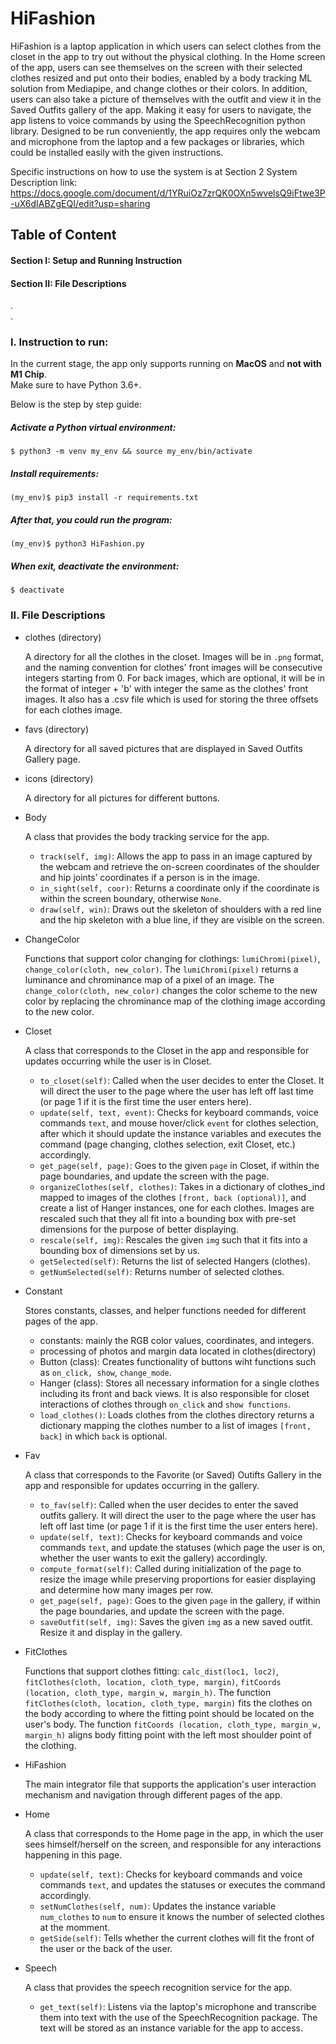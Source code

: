 # HiFashion
HiFashion is a laptop application in which users can select clothes from the closet in the app to try out without the physical clothing. In the Home screen of the app, users can see themselves on the screen with their selected clothes resized and put onto their bodies, enabled by a body tracking ML solution from Mediapipe, and change clothes or their colors. In addition, users can also take a picture of themselves with the outfit and view it in the Saved Outfits gallery of the app. Making it easy for users to navigate, the app listens to voice commands by using the SpeechRecognition python library. Designed to be run conveniently, the app requires only the webcam and microphone from the laptop and a few packages or libraries, which could be installed easily with the given instructions.

Specific instructions on how to use the system is at Section 2 System Description link: https://docs.google.com/document/d/1YRuiOz7zrQK0OXn5wvelsQ9iFtwe3P-uX6dIABZgEQI/edit?usp=sharing

## Table of Content
#### Section I: Setup and Running Instruction
#### Section II: File Descriptions  
.  
.  
### I. Instruction to run:

In the current stage, the app only supports running on **MacOS** and **not with M1 Chip**.  
Make sure to have Python 3.6+.  

Below is the step by step guide:

##### Activate a Python virtual environment:

```
$ python3 -m venv my_env && source my_env/bin/activate
```

##### Install requirements:

```
(my_env)$ pip3 install -r requirements.txt
```

##### After that, you could run the program:

```
(my_env)$ python3 HiFashion.py
```

##### When exit, deactivate the environment:

```
$ deactivate
```

### II. File Descriptions  

- clothes (directory)  

  A directory for all the clothes in the closet. Images will be in `.png` format, and the naming convention for clothes' front images will be consecutive integers starting from 0. For back images, which are optional, it will be in the format of integer + 'b' with integer the same as the clothes' front images. It also has a .csv file which is used for storing the three offsets for each clothes image.
  
- favs (directory) 
 
  A directory for all saved pictures that are displayed in Saved Outfits Gallery page.
  
- icons (directory)  

  A directory for all pictures for different buttons.

- Body  

  A class that provides the body tracking service for the app.  
  
  - `track(self, img)`: Allows the app to pass in an image captured by the webcam and retrieve the on-screen coordinates of the shoulder and hip joints’ coordinates if a person is in the image. 
  - `in_sight(self, coor)`: Returns a coordinate only if the coordinate is within the screen boundary, otherwise `None`.
  - `draw(self, win)`: Draws out the skeleton of shoulders with a red line and the hip skeleton with a blue line, if they are visible on the screen.  

- ChangeColor  

  Functions that support color changing for clothings: `lumiChromi(pixel)`, `change_color(cloth, new_color)`. The `lumiChromi(pixel)` returns a luminance and chrominance map of a pixel of an image. The `change_color(cloth, new_color)` changes the color scheme to the new color by replacing the chrominance map of the clothing image according to the new color.  
  
- Closet  

  A class that corresponds to the Closet in the app and responsible for updates occurring while the user is in Closet.  
  
  - `to_closet(self)`: Called when the user decides to enter the Closet. It will direct the user to the page where the user has left off last time (or page 1 if it is the first time the user enters here).
  - `update(self, text, event)`: Checks for keyboard commands, voice commands `text`, and mouse hover/click `event` for clothes selection, after which it should update the instance variables and executes the command (page changing, clothes selection, exit Closet, etc.) accordingly.
  - `get_page(self, page)`: Goes to the given `page` in Closet, if within the page boundaries, and update the screen with the page.
  - `organizeClothes(self, clothes)`: Takes in a dictionary of clothes_ind mapped to images of the clothes `[front, back (optional)]`, and create a list of Hanger instances, one for each clothes. Images are rescaled such that they all fit into a bounding box with pre-set dimensions for the purpose of better displaying.
  - `rescale(self, img)`: Rescales the given `img` such that it fits into a bounding box of dimensions set by us.
  - `getSelected(self)`: Returns the list of selected Hangers (clothes).
  - `getNumSelected(self)`: Returns number of selected clothes.

- Constant  

  Stores constants, classes, and helper functions needed for different pages of the app.  

  - constants: mainly the RGB color values, coordinates, and integers. 
  - processing of photos and margin data located in clothes(directory)
  - Button (class): Creates functionality of buttons wiht functions such as `on_click, show`, `change_mode`. 
  - Hanger (class): Stores all necessary information for a single clothes including its front and back views. It is also responsible for closet interactions of clothes through `on_click` and `show functions`.  
  - `load_clothes()`: Loads clothes from the clothes directory returns a dictionary mapping the clothes number to a list of images `[front, back]` in which `back` is optional.

- Fav  

  A class that corresponds to the Favorite (or Saved) Outifts Gallery in the app and responsible for updates occurring in the gallery.  
  
  - `to_fav(self)`: Called when the user decides to enter the saved outfits gallery. It will direct the user to the page where the user has left off last time (or page 1 if it is the first time the user enters here).
  - `update(self, text)`: Checks for keyboard commands and voice commands `text`, and update the statuses (which page the user is on, whether the user wants to exit the gallery) accordingly.
  - `compute_format(self)`: Called during initialization of the page to resize the image while preserving proportions for easier displaying and determine how many images per row.
  - `get_page(self, page)`: Goes to the given `page` in the gallery, if within the page boundaries, and update the screen with the page.
  - `saveOutfit(self, img)`: Saves the given `img` as a new saved outfit. Resize it and display in the gallery.

- FitClothes  

  Functions that support clothes fitting: `calc_dist(loc1, loc2)`, `fitClothes(cloth, location, cloth_type, margin)`, `fitCoords (location, cloth_type, margin_w, margin_h)`. The function `fitClothes(cloth, location, cloth_type, margin)` fits the clothes on the body according to where the fitting point should be located on the user's body. The function `fitCoords (location, cloth_type, margin_w, margin_h)` aligns body fitting point with the left most shoulder point of the clothing.  
  
- HiFashion  

  The main integrator file that supports the application's user interaction mechanism and navigation through different pages of the app.
- Home  

  A class that corresponds to the Home page in the app, in which the user sees himself/herself on the screen, and responsible for any interactions happening in this page.  
  
  - `update(self, text)`: Checks for keyboard commands and voice commands `text`, and updates the statuses or executes the command accordingly.
  - `setNumClothes(self, num)`: Updates the instance variable `num_clothes` to `num` to ensure it knows the number of selected clothes at the momment.
  - `getSide(self)`: Tells whether the current clothes will fit the front of the user or the back of the user.  

- Speech  

  A class that provides the speech recognition service for the app.  
  
  - `get_text(self)`: Listens via the laptop's microphone and transcribe them into text with the use of the SpeechRecognition package. The text will be stored as an instance variable for the app to access.  





